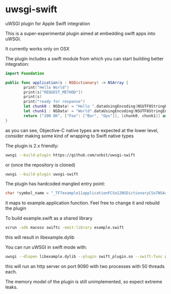 # uwsgi-swift
uWSGI plugin for Apple Swift integration

This is a super-experimental plugin aimed at embedding swift apps into uWSGI.

It currently works only on OSX

The plugin includes a swift module from which you can start building better integration:

```swift
import Foundation

public func application(s : NSDictionary) -> NSArray {
        print("Hello World")
        print(s["REQUEST_METHOD"])
        print(s)
        print("ready for response")
        let chunk0 : NSData! = "Hello ".dataUsingEncoding(NSUTF8StringEncoding)
        let chunk1 : NSData! = "World".dataUsingEncoding(NSUTF8StringEncoding)
        return ["200 OK", ["Foo": ["Bar", "Ops"]], [chunk0, chunk1]] as NSArray
}
```

as you can see, Objective-C native types are expected at the lower level, consider making some kind of wrapping to Swift native types


The plugin is 2.x friendly:

```sh
uwsgi --build-plugin https://github.com/unbit/uwsgi-swift
```

or (once the repository is cloned)

```sh
uwsgi --build-plugin uwsgi-swift
```


The plugin has hardcoded mangled entry point:

```c
char *symbol_name = "_TF7example11applicationFCSo12NSDictionaryCSo7NSArray";
```

it maps to example.application function. Feel free to change it and rebuild the plugin

To build example.swift as a shared library

```sh
xcrun -sdk macosx swiftc -emit-library example.swift 
```

this will result in libexample.dylib

You can run uWSGI in swift mode with:

```sh
uwsgi --dlopen libexample.dylib --plugin swift_plugin.so --swift-func application --http-socket :9090 --threads 50 -p 2 -M
```

this will run an http server on port 9090 with two processes with 50 threads each.

The memory model of the plugin is still unimplemented, so expect extreme leaks.
